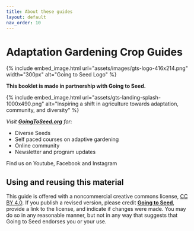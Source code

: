 ```yaml
---
title: About these guides
layout: default
nav_order: 10
---
```


# Adaptation Gardening Crop Guides

{% include embed_image.html
    url="assets/images/gts-logo-416x214.png"
    width="300px"
    alt="Going to Seed Logo"
%}

**This booklet is made in partnership with Going to Seed.**

{% include embed_image.html
    url="assets/gts-landing-splash-1000x490.png"
    alt="Inspiring a shift in agriculture towards adaptation, community, and diversity"
%}

_Visit **[GoingToSeed.org](https://goingtoseed.org/)** for:_

- Diverse Seeds
- Self paced courses on adaptive gardening
- Online community
- Newsletter and program updates

Find us on Youtube, Facebook and Instagram

## Using and reusing this material

This guide is offered with a noncommercial creative commons license, [CC BY 4.0](https://creativecommons.org/licenses/by/4.0/). If you publish a revised version, please credit **[Going to Seed](https://goingtoseed.org/)**, provide a link to the license, and indicate if changes were made. You may do so in any reasonable manner, but not in any way that suggests that Going to Seed endorses you or your use.
